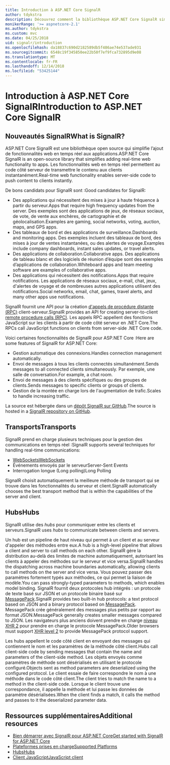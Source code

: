 ```yaml
---
title: Introduction à ASP.NET Core SignalR
author: tdykstra
description: Découvrez comment la bibliothèque ASP.NET Core SignalR simplifie l’ajout de fonctionnalités en temps réel aux applications.
monikerRange: '>= aspnetcore-2.1'
ms.author: tdykstra
ms.custom: mvc
ms.date: 04/25/2018
uid: signalr/introduction
ms.openlocfilehash: da18837c690d2182589db5f486ae74e537ade931
ms.sourcegitcommit: 6548c19f345850ee22b50f7ef9fca732895d9e08
ms.translationtype: MT
ms.contentlocale: fr-FR
ms.lasthandoff: 12/14/2018
ms.locfileid: "53425144"
---
```

# <a name="introduction-to-aspnet-core-signalr"></a><span data-ttu-id="c3596-103">Introduction à ASP.NET Core SignalR</span><span class="sxs-lookup"><span data-stu-id="c3596-103">Introduction to ASP.NET Core SignalR</span></span>

## <a name="what-is-signalr"></a><span data-ttu-id="c3596-104">Nouveautés SignalR</span><span class="sxs-lookup"><span data-stu-id="c3596-104">What is SignalR?</span></span>

<span data-ttu-id="c3596-105">ASP.NET Core SignalR est une bibliothèque open source qui simplifie l’ajout de fonctionnalités web en temps réel aux applications.</span><span class="sxs-lookup"><span data-stu-id="c3596-105">ASP.NET Core SignalR is an open-source library that simplifies adding real-time web functionality to apps.</span></span> <span data-ttu-id="c3596-106">Les fonctionnalités web en temps réel permettent au code côté serveur de transmettre le contenu aux clients instantanément.</span><span class="sxs-lookup"><span data-stu-id="c3596-106">Real-time web functionality enables server-side code to push content to clients instantly.</span></span>

<span data-ttu-id="c3596-107">De bons candidats pour SignalR sont :</span><span class="sxs-lookup"><span data-stu-id="c3596-107">Good candidates for SignalR:</span></span>

* <span data-ttu-id="c3596-108">Des applications qui nécessitent des mises à jour à haute fréquence à partir du serveur.</span><span class="sxs-lookup"><span data-stu-id="c3596-108">Apps that require high frequency updates from the server.</span></span> <span data-ttu-id="c3596-109">Des exemples sont des applications de jeux, de réseaux sociaux, de vote, de vente aux enchères, de cartographie et de géolocalisation.</span><span class="sxs-lookup"><span data-stu-id="c3596-109">Examples are gaming, social networks, voting, auction, maps, and GPS apps.</span></span>
* <span data-ttu-id="c3596-110">Des tableaux de bord et des applications de surveillance.</span><span class="sxs-lookup"><span data-stu-id="c3596-110">Dashboards and monitoring apps.</span></span> <span data-ttu-id="c3596-111">Des exemples incluent des tableaux de bord, des mises à jour de ventes instantanées, ou des alertes de voyage.</span><span class="sxs-lookup"><span data-stu-id="c3596-111">Examples include company dashboards, instant sales updates, or travel alerts.</span></span>
* <span data-ttu-id="c3596-112">Des applications de collaboration.</span><span class="sxs-lookup"><span data-stu-id="c3596-112">Collaborative apps.</span></span> <span data-ttu-id="c3596-113">Des applications de tableau blanc et des logiciels de réunion d’équipe sont des exemples d’applications de collaboration.</span><span class="sxs-lookup"><span data-stu-id="c3596-113">Whiteboard apps and team meeting software are examples of collaborative apps.</span></span>
* <span data-ttu-id="c3596-114">Des applications qui nécessitent des notifications.</span><span class="sxs-lookup"><span data-stu-id="c3596-114">Apps that require notifications.</span></span> <span data-ttu-id="c3596-115">Les applications de réseaux sociaux, e-mail, chat, jeux, d'alertes de voyage et de nombreuses autres applications utilisent des notifications.</span><span class="sxs-lookup"><span data-stu-id="c3596-115">Social networks, email, chat, games, travel alerts, and many other apps use notifications.</span></span>

<span data-ttu-id="c3596-116">SignalR fournit une API pour la création [d'appels de procédure distante (RPC)](https://wikipedia.org/wiki/Remote_procedure_call) client-serveur.</span><span class="sxs-lookup"><span data-stu-id="c3596-116">SignalR provides an API for creating server-to-client [remote procedure calls (RPC)](https://wikipedia.org/wiki/Remote_procedure_call).</span></span> <span data-ttu-id="c3596-117">Les appels RPC appellent des fonctions JavaScript sur les clients à partir de code côté serveur en .NET Core.</span><span class="sxs-lookup"><span data-stu-id="c3596-117">The RPCs call JavaScript functions on clients from server-side .NET Core code.</span></span>

<span data-ttu-id="c3596-118">Voici certaines fonctionnalités de SignalR pour ASP.NET Core :</span><span class="sxs-lookup"><span data-stu-id="c3596-118">Here are some features of SignalR for ASP.NET Core:</span></span>

* <span data-ttu-id="c3596-119">Gestion automatique des connexions.</span><span class="sxs-lookup"><span data-stu-id="c3596-119">Handles connection management automatically.</span></span>
* <span data-ttu-id="c3596-120">Envoi de messages à tous les clients connectés simultanément.</span><span class="sxs-lookup"><span data-stu-id="c3596-120">Sends messages to all connected clients simultaneously.</span></span> <span data-ttu-id="c3596-121">Par exemple, une salle de conversation.</span><span class="sxs-lookup"><span data-stu-id="c3596-121">For example, a chat room.</span></span>
* <span data-ttu-id="c3596-122">Envoi de messages à des clients spécifiques ou des groupes de clients.</span><span class="sxs-lookup"><span data-stu-id="c3596-122">Sends messages to specific clients or groups of clients.</span></span>
* <span data-ttu-id="c3596-123">Gestion de la montée en charge lors de l'augmentation de trafic.</span><span class="sxs-lookup"><span data-stu-id="c3596-123">Scales to handle increasing traffic.</span></span>

<span data-ttu-id="c3596-124">La source est hébergée dans un [dépôt SignalR sur GitHub](https://github.com/aspnet/AspNetCore/tree/master/src/SignalR).</span><span class="sxs-lookup"><span data-stu-id="c3596-124">The source is hosted in a [SignalR repository on GitHub](https://github.com/aspnet/AspNetCore/tree/master/src/SignalR).</span></span>

## <a name="transports"></a><span data-ttu-id="c3596-125">Transports</span><span class="sxs-lookup"><span data-stu-id="c3596-125">Transports</span></span>

<span data-ttu-id="c3596-126">SignalR prend en charge plusieurs techniques pour la gestion des communications en temps réel :</span><span class="sxs-lookup"><span data-stu-id="c3596-126">SignalR supports several techniques for handling real-time communications:</span></span>

* [<span data-ttu-id="c3596-127">WebSockets</span><span class="sxs-lookup"><span data-stu-id="c3596-127">WebSockets</span></span>](https://tools.ietf.org/html/rfc7118)
* <span data-ttu-id="c3596-128">Événements envoyés par le serveur</span><span class="sxs-lookup"><span data-stu-id="c3596-128">Server-Sent Events</span></span>
* <span data-ttu-id="c3596-129">Interrogation longue (Long polling)</span><span class="sxs-lookup"><span data-stu-id="c3596-129">Long Polling</span></span>

<span data-ttu-id="c3596-130">SignalR choisit automatiquement la meilleure méthode de transport qui se trouve dans les fonctionnalités du serveur et client.</span><span class="sxs-lookup"><span data-stu-id="c3596-130">SignalR automatically chooses the best transport method that is within the capabilities of the server and client.</span></span>

## <a name="hubs"></a><span data-ttu-id="c3596-131">Hubs</span><span class="sxs-lookup"><span data-stu-id="c3596-131">Hubs</span></span>

<span data-ttu-id="c3596-132">SignalR utilise des *hubs* pour communiquer entre les clients et serveurs.</span><span class="sxs-lookup"><span data-stu-id="c3596-132">SignalR uses *hubs* to communicate between clients and servers.</span></span>

<span data-ttu-id="c3596-133">Un hub est un pipeline de haut niveau qui permet à un client et au serveur d'appeler des méthodes entre eux.</span><span class="sxs-lookup"><span data-stu-id="c3596-133">A hub is a high-level pipeline that allows a client and server to call methods on each other.</span></span> <span data-ttu-id="c3596-134">SignalR gère la distribution au-delà des limites de machine automatiquement, autorisant les clients à appeler des méthodes sur le serveur et vice versa.</span><span class="sxs-lookup"><span data-stu-id="c3596-134">SignalR handles the dispatching across machine boundaries automatically, allowing clients to call methods on the server and vice versa.</span></span> <span data-ttu-id="c3596-135">Vous pouvez passer des paramètres fortement typés aux méthodes, ce qui permet la liaison de modèle.</span><span class="sxs-lookup"><span data-stu-id="c3596-135">You can pass strongly-typed parameters to methods, which enables model binding.</span></span> <span data-ttu-id="c3596-136">SignalR fournit deux protocoles hub intégrés : un protocole de texte basé sur JSON et un protocole binaire basé sur [MessagePack](https://msgpack.org/).</span><span class="sxs-lookup"><span data-stu-id="c3596-136">SignalR provides two built-in hub protocols: a text protocol based on JSON and a binary protocol based on [MessagePack](https://msgpack.org/).</span></span>  <span data-ttu-id="c3596-137">MessagePack crée généralement des messages plus petits par rapport au format JSON.</span><span class="sxs-lookup"><span data-stu-id="c3596-137">MessagePack generally creates smaller messages compared to JSON.</span></span> <span data-ttu-id="c3596-138">Les navigateurs plus anciens doivent prendre en charge [niveau XHR 2](https://caniuse.com/#feat=xhr2) pour prendre en charge le protocole MessagePack.</span><span class="sxs-lookup"><span data-stu-id="c3596-138">Older browsers must support [XHR level 2](https://caniuse.com/#feat=xhr2) to provide MessagePack protocol support.</span></span>

<span data-ttu-id="c3596-139">Les hubs appellent le code côté client en envoyant des messages qui contiennent le nom et les paramètres de la méthode côté client.</span><span class="sxs-lookup"><span data-stu-id="c3596-139">Hubs call client-side code by sending messages that contain the name and parameters of the client-side method.</span></span> <span data-ttu-id="c3596-140">Les objets envoyés comme paramètres de méthode sont désérialisés en utilisant le protocole configuré.</span><span class="sxs-lookup"><span data-stu-id="c3596-140">Objects sent as method parameters are deserialized using the configured protocol.</span></span> <span data-ttu-id="c3596-141">Le client essaie de faire correspondre le nom à une méthode dans le code côté client.</span><span class="sxs-lookup"><span data-stu-id="c3596-141">The client tries to match the name to a method in the client-side code.</span></span> <span data-ttu-id="c3596-142">Lorsque le client trouve une correspondance, il appelle la méthode et lui passe les données de paramètre désérialisées.</span><span class="sxs-lookup"><span data-stu-id="c3596-142">When the client finds a match, it calls the method and passes to it the deserialized parameter data.</span></span>

## <a name="additional-resources"></a><span data-ttu-id="c3596-143">Ressources supplémentaires</span><span class="sxs-lookup"><span data-stu-id="c3596-143">Additional resources</span></span>

* [<span data-ttu-id="c3596-144">Bien démarrer avec SignalR pour ASP.NET Core</span><span class="sxs-lookup"><span data-stu-id="c3596-144">Get started with SignalR for ASP.NET Core</span></span>](xref:tutorials/signalr)
* [<span data-ttu-id="c3596-145">Plateformes prises en charge</span><span class="sxs-lookup"><span data-stu-id="c3596-145">Supported Platforms</span></span>](xref:signalr/supported-platforms)
* [<span data-ttu-id="c3596-146">Hubs</span><span class="sxs-lookup"><span data-stu-id="c3596-146">Hubs</span></span>](xref:signalr/hubs)
* [<span data-ttu-id="c3596-147">Client JavaScript</span><span class="sxs-lookup"><span data-stu-id="c3596-147">JavaScript client</span></span>](xref:signalr/javascript-client)
